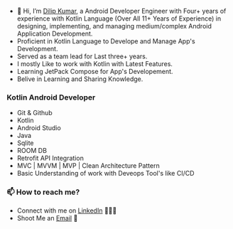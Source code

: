 - 👋 Hi, I’m [Dilip Kumar](www.linkedin.com/in/dilipkumar21), a Android Developer Engineer with Four+ years of experience with Kotlin Language (Over All 11+ Years of Experience) in designing, implementing, and managing medium/complex Android Application Development.
- Proficient in Kotlin Language to Develope and Manage App's Development.
- Served as a team lead for Last three+ years.
- I mostly Like to work with Kotlin with Latest Features.
- Learning JetPack Compose for App's Developement.
- Belive in Learning and Sharing Knowledge.

### Kotlin Android Developer
- Git & Github
- Kotlin
- Android Studio
- Java
- Sqlite
- ROOM DB
- Retrofit API Integration
- MVC | MVVM | MVP | Clean Architecture Pattern
- Basic Understanding of work with Deveops Tool's like CI/CD
  


### 📫 How to reach me?

 - Connect with me on [LinkedIn](www.linkedin.com/in/dilipkumar21) 👨🏻‍💻
 - Shoot Me an [Email](mailto:dilip.web7@gmail.com) 💌

